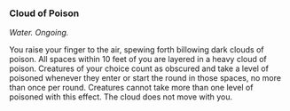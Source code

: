 ### Cloud of Poison
_Water. Ongoing._

You raise your finger to the air, spewing forth billowing dark clouds of poison. All spaces within 10 feet of you are layered in a heavy cloud of poison. Creatures of your choice count as obscured and take a level of poisoned whenever they enter or start the round in those spaces, no more than once per round. Creatures cannot take more than one level of poisoned with this effect. The cloud does not move with you.
